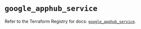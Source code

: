 # `google_apphub_service`

Refer to the Terraform Registry for docs: [`google_apphub_service`](https://registry.terraform.io/providers/hashicorp/google/6.10.0/docs/resources/apphub_service).
